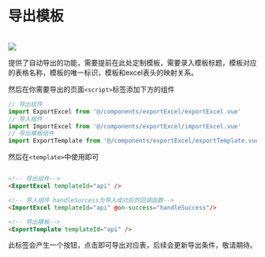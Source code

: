 # 导出模板
<br/>
<img src="/web/export-excel.png"/>

提供了自动导出的功能，需要提前在此处定制模板，需要录入模板标题，模板对应的表格名称，模板的唯一标识，模板和excel表头的映射关系。

然后在你需要导出的页面`<script>`标签添加下方的组件

```javascript
// 导出组件
import ExportExcel from '@/components/exportExcel/exportExcel.vue'
// 导入组件
import ImportExcel from '@/components/exportExcel/importExcel.vue'
// 导出模板组件
import ExportTemplate from '@/components/exportExcel/exportTemplate.vue'

```

然后在`<template>`中使用即可

```html

<!-- 导出组件-->
<ExportExcel templateId="api" />

<!-- 导入组件 handleSuccess为导入成功后的回调函数-->
<ImportExcel templateId="api" @on-success="handleSuccess"/>

<!-- 导出模板-->
<ExportTemplate templateId="api" />

```

此标签会产生一个按钮，点击即可导出对应表，后续会更新导出条件，敬请期待。
